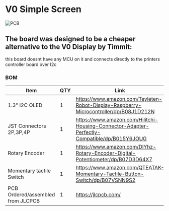 
# V0 Simple Screen   #
![PCB](Images/1.jpg)


## The board was designed to be a cheaper alternative to the V0 Display by Timmit: ##
this board doesnt have any MCU on it and connects directly to the printers controller board over I2c 

 ### BOM
Item | QTY | Link
--- | --- | ---
1.3" I2C OLED  | 1 | https://www.amazon.com/Teyleten-Robot-Display-Raspberry-Microcontroller/dp/B08J1D212N
JST Connectors 2P,3P,4P | 1 | https://www.amazon.com/Hilitchi-Housing-Connector-Adapter-Perfectly-Compatible/dp/B015Y6JOUG
Rotary Encoder | 1 | https://www.amazon.com/DIYhz-Rotary-Encoder-Digital-Potentiometer/dp/B07D3D64X7
Momentary tactile Switch | 1 | https://www.amazon.com/QTEATAK-Momentary-Tactile-Button-Switch/dp/B07VSNN9S2 
PCB Ordered/assembled from JLCPCB | 1 | https://jlcpcb.com/


  


